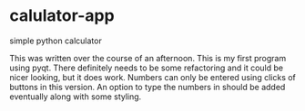 # calulator-app
simple python calculator

This was written over the course of an afternoon. This is my first program using pyqt. There definitely needs to be some refactoring and it could be nicer looking, but it does work. Numbers can only be entered using clicks of buttons in this version. An option to type the numbers in should be added eventually along with some styling.
